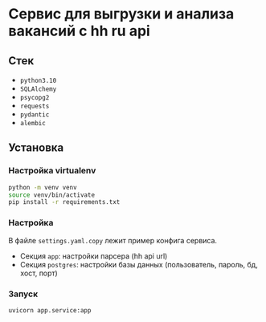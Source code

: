# Сервис для выгрузки и анализа вакансий с hh ru api

## Стек

- `python3.10`
- `SQLAlchemy`
- `psycopg2`
- `requests`
- `pydantic`
- `alembic`

## Установка

### Настройка virtualenv

```Bash
python -m venv venv
source venv/bin/activate
pip install -r requirements.txt
```

### Настройка

В файле `settings.yaml.copy` лежит пример конфига сервиса.

- Секция `app`: настройки парсера (hh api url)
- Секция `postgres`: настройки базы данных (пользователь, пароль, бд, хост, порт)

### Запуск

```Bash
uvicorn app.service:app
```
